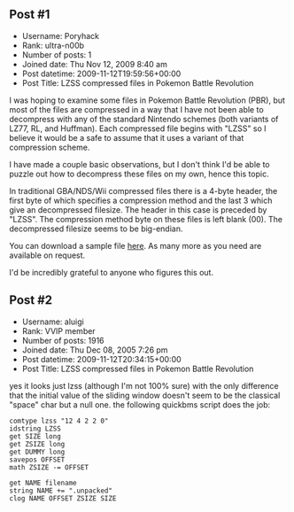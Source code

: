 ## Post #1
- Username: Poryhack
- Rank: ultra-n00b
- Number of posts: 1
- Joined date: Thu Nov 12, 2009 8:40 am
- Post datetime: 2009-11-12T19:59:56+00:00
- Post Title: LZSS compressed files in Pokemon Battle Revolution

I was hoping to examine some files in Pokemon Battle Revolution (PBR), but most of the files are compressed in a way that I have not been able to decompress with any of the standard Nintendo schemes (both variants of LZ77, RL, and Huffman). Each compressed file begins with "LZSS" so I believe it would be a safe to assume that it uses a variant of that compression scheme.

I have made a couple basic observations, but I don't think I'd be able to puzzle out how to decompress these files on my own, hence this topic.

In traditional GBA/NDS/Wii compressed files there is a 4-byte header, the first byte of which specifies a compression method and the last 3 which give an decompressed filesize. The header in this case is preceded by "LZSS".
The compression method byte on these files is left blank (00).
The decompressed filesize seems to be big-endian.

You can download a sample file [here](http://dl.dropbox.com/u/258536/ending.001). As many more as you need are available on request.

I'd be incredibly grateful to anyone who figures this out.
## Post #2
- Username: aluigi
- Rank: VVIP member
- Number of posts: 1916
- Joined date: Thu Dec 08, 2005 7:26 pm
- Post datetime: 2009-11-12T20:34:15+00:00
- Post Title: LZSS compressed files in Pokemon Battle Revolution

yes it looks just lzss (although I'm not 100% sure) with the only difference that the initial value of the sliding window doesn't seem to be the classical "space" char but a null one.
the following quickbms script does the job:

```
comtype lzss "12 4 2 2 0"
idstring LZSS
get SIZE long
get ZSIZE long
get DUMMY long
savepos OFFSET
math ZSIZE -= OFFSET

get NAME filename
string NAME += ".unpacked"
clog NAME OFFSET ZSIZE SIZE
```

